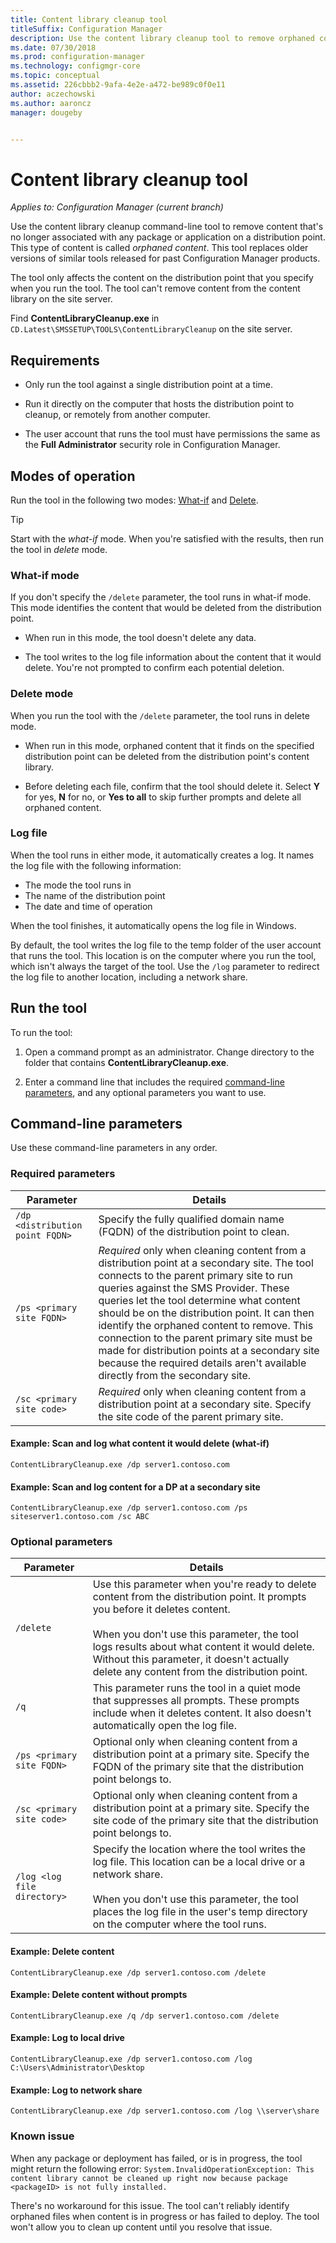 ```yaml
---
title: Content library cleanup tool
titleSuffix: Configuration Manager
description: Use the content library cleanup tool to remove orphaned content no longer associated with a Configuration Manager deployment.
ms.date: 07/30/2018
ms.prod: configuration-manager
ms.technology: configmgr-core
ms.topic: conceptual
ms.assetid: 226cbbb2-9afa-4e2e-a472-be989c0f0e11
author: aczechowski
ms.author: aaroncz
manager: dougeby


---
```


# Content library cleanup tool

*Applies to: Configuration Manager (current branch)*

Use the content library cleanup command-line tool to remove content that's no longer associated with any package or application on a distribution point. This type of content is called *orphaned content*. This tool replaces older versions of similar tools released for past Configuration Manager products.  

The tool only affects the content on the distribution point that you specify when you run the tool. The tool can't remove content from the content library on the site server.

Find **ContentLibraryCleanup.exe** in `CD.Latest\SMSSETUP\TOOLS\ContentLibraryCleanup` on the site server.



## Requirements  

- Only run the tool against a single distribution point at a time.  

- Run it directly on the computer that hosts the distribution point to cleanup, or remotely from another computer.  

- The user account that runs the tool must have permissions the same as the **Full Administrator** security role in Configuration Manager.  



## Modes of operation

Run the tool in the following two modes: [What-if](#what-if-mode) and [Delete](#delete-mode).

> [!Tip]  
> Start with the *what-if* mode. When you're satisfied with the results, then run the tool in *delete* mode.  


### What-if mode   

If you don't specify the `/delete` parameter, the tool runs in what-if mode. This mode identifies the content that would be deleted from the distribution point.

- When run in this mode, the tool doesn't delete any data.  

- The tool writes to the log file information about the content that it would delete. You're not prompted to confirm each potential deletion.  


### Delete mode   

When you run the tool with the `/delete` parameter, the tool runs in delete mode.

- When run in this mode, orphaned content that it finds on the specified distribution point can be deleted from the distribution point's content library.  

- Before deleting each file, confirm that the tool should delete it. Select **Y** for yes, **N** for no, or **Yes to all** to skip further prompts and delete all orphaned content.  


### Log file

When the tool runs in either mode, it automatically creates a log. It names the log file with the following information: 
- The mode the tool runs in  
- The name of the distribution point  
- The date and time of operation  

When the tool finishes, it automatically opens the log file in Windows. 

By default, the tool writes the log file to the temp folder of the user account that runs the tool. This location is on the computer where you run the tool, which isn't always the target of the tool. Use the `/log` parameter to redirect the log file to another location, including a network share.



## Run the tool

To run the tool: 

1. Open a command prompt as an administrator. Change directory to the folder that contains **ContentLibraryCleanup.exe**.  

2. Enter a command line that includes the required [command-line parameters](#bkmk_params), and any optional parameters you want to use.



## <a name="bkmk_params"></a> Command-line parameters  

Use these command-line parameters in any order.   

### Required parameters

|Parameter|Details|
|---------|-------|
| `/dp <distribution point FQDN>`  | Specify the fully qualified domain name (FQDN) of the distribution point to clean. |
| `/ps <primary site FQDN>` | *Required* only when cleaning content from a distribution point at a secondary site. The tool connects to the parent primary site to run queries against the SMS Provider. These queries let the tool determine what content should be on the distribution point. It can then identify the orphaned content to remove. This connection to the parent primary site must be made for distribution points at a secondary site because the required details aren't available directly from the secondary site.|
| `/sc <primary site code>`  | *Required* only when cleaning content from a distribution point at a secondary site. Specify the site code of the parent primary site. |

#### Example: Scan and log what content it would delete (what-if)
`ContentLibraryCleanup.exe /dp server1.contoso.com`

#### Example: Scan and log content for a DP at a secondary site
`ContentLibraryCleanup.exe /dp server1.contoso.com /ps siteserver1.contoso.com /sc ABC` 


### Optional parameters

|Parameter|Details|
|---------|-------|
|`/delete`| Use this parameter when you're ready to delete content from the distribution point. It prompts you before it deletes content. </br></br> When you don't use this parameter, the tool logs results about what content it would delete. Without this parameter, it doesn't actually delete any content from the distribution point. |
| `/q` | This parameter runs the tool in a quiet mode that suppresses all prompts. These prompts include when it deletes content. It also doesn't automatically open the log file. |
| `/ps <primary site FQDN>` | Optional only when cleaning content from a distribution point at a primary site. Specify the FQDN of the primary site that the distribution point belongs to. |
| `/sc <primary site code>` | Optional only when cleaning content from a distribution point at a primary site. Specify the site code of the primary site that the distribution point belongs to. |
| `/log <log file directory>` | Specify the location where the tool writes the log file. This location can be a local drive or a network share.</br></br> When you don't use this parameter, the tool places the log file in the user's temp directory on the computer where the tool runs.|

#### Example: Delete content 
`ContentLibraryCleanup.exe /dp server1.contoso.com /delete`

#### Example: Delete content without prompts
`ContentLibraryCleanup.exe /q /dp server1.contoso.com /delete` 

#### Example: Log to local drive
`ContentLibraryCleanup.exe /dp server1.contoso.com /log C:\Users\Administrator\Desktop` 

#### Example: Log to network share
`ContentLibraryCleanup.exe /dp server1.contoso.com /log \\server\share`


### Known issue

When any package or deployment has failed, or is in progress, the tool might return the following error: 
`System.InvalidOperationException: This content library cannot be cleaned up right now because package <packageID> is not fully installed.`

There's no workaround for this issue. The tool can't reliably identify orphaned files when content is in progress or has failed to deploy. The tool won't allow you to clean up content until you resolve that issue.
